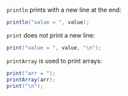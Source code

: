 `println` prints with a new line at the end:

``` java
println("value = ", value);
```

`print` does not print a new line:

``` java
print("value = ", value, "\n");
```

`printArray` is used to print arrays:

``` java
print("arr = ");
printArray(arr);
print("\n");
```
